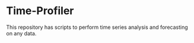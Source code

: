 # Time-Profiler
This repository has scripts to perform time series analysis and forecasting on any data.
